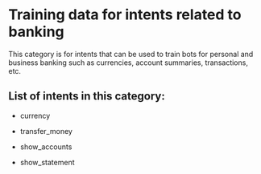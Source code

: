 # Training data for intents related to banking
This category is for intents that can be used to train bots for personal and business banking such as currencies, account summaries, transactions, etc.

## List of intents in this category:

 * currency

 * transfer_money

 * show_accounts

 * show_statement